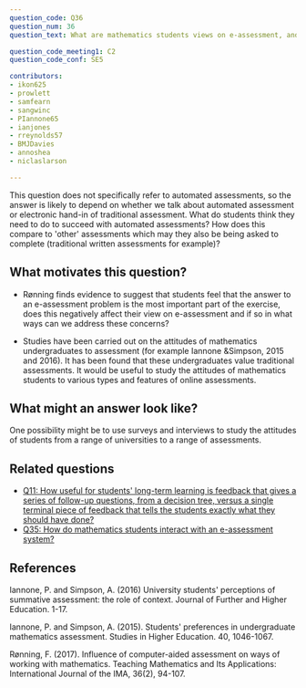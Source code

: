 ```yaml
---
question_code: Q36 
question_num: 36 
question_text: What are mathematics students views on e-assessment, and what are their expectations from an automated feedback?

question_code_meeting1: C2 
question_code_conf: SE5 

contributors: 
- ikon625
- prowlett
- samfearn
- sangwinc
- PIannone65
- ianjones
- rreynolds57
- BMJDavies
- annoshea
- niclaslarson

---
```

This question does not specifically refer to automated assessments, so the answer is likely to depend on whether we talk about automated assessment or electronic hand-in of traditional assessment. What do students think they need to do to succeed with automated assessments? How does this compare to 'other' assessments which may they also be being asked to complete (traditional written assessments for example)?

## What motivates this question?

* Rønning finds evidence to suggest that students feel that the answer to an e-assessment problem is the most important part of the exercise, does this negatively affect their view on e-assessment and if so in what ways can we address these concerns?

* Studies have been carried out on the attitudes of mathematics undergraduates to assessment (for example Iannone &Simpson, 2015 and 2016). It has been found that these undergraduates value traditional assessments. It would be useful to study the attitudes of mathematics students to various types and features of online assessments. 

## What might an answer look like?

One possibility might be to use surveys and interviews to study the attitudes of students from a range of universities to a range of assessments.

## Related questions

* [Q11: How useful for students' long-term learning is feedback that gives a series of follow-up questions, from a decision tree, versus a single terminal piece of feedback that tells the students exactly what they should have done?](Q11.md)
* [Q35: How do mathematics students interact with an e-assessment system?](Q35.md)

## References

Iannone, P. and Simpson, A. (2016) University students' perceptions of summative assessment: the role of context. Journal of Further and Higher Education. 1-17. 

Iannone, P. and Simpson, A. (2015). Students' preferences in undergraduate mathematics assessment. Studies in Higher Education. 40, 1046-1067.

Rønning, F. (2017). Influence of computer-aided assessment on ways of working with mathematics. Teaching Mathematics and Its Applications: International Journal of the IMA, 36(2), 94-107.


